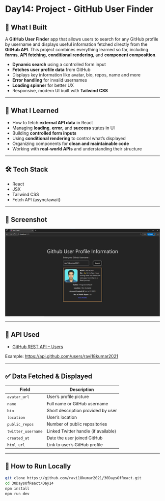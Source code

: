 # Day14: Project - GitHub User Finder

## 🚀 What I Built

A **GitHub User Finder** app that allows users to search for any GitHub profile by username and displays useful information fetched directly from the **GitHub API**. This project combines everything learned so far, including **forms**, **API fetching**, **conditional rendering**, and **component composition**.

- **Dynamic search** using a controlled form input
- **Fetches user profile data** from GitHub
- Displays key information like avatar, bio, repos, name and more
- **Error handling** for invalid usernames
- **Loading spinner** for better UX
- Responsive, modern UI built with **Tailwind CSS**

---

## 🧠 What I Learned

- How to fetch **external API data** in React
- Managing **loading**, **error**, and **success** states in UI
- Building **controlled form inputs**
- Using **conditional rendering** to control what’s displayed
- Organizing components for **clean and maintainable code**
- Working with **real-world APIs** and understanding their structure

---

## 🛠️ Tech Stack

- React
- JSX
- Tailwind CSS
- Fetch API (async/await)

---

## 📸 Screenshot

![Screenshot](./screenshot.png)

---

## 🔗 API Used

- [GitHub REST API – Users](https://api.github.com/users/{username})

Example:
https://api.github.com/users/ravi18kumar2021

---

## ✅ Data Fetched & Displayed

| **Field**           | **Description**                      |
|---------------------|--------------------------------------|
| `avatar_url`        | User’s profile picture               |
| `name`              | Full name or GitHub username         |
| `bio`               | Short description provided by user  |
| `location`          | User’s location                     |
| `public_repos`      | Number of public repositories       |
| `twitter_username`  | Linked Twitter handle (if available) |
| `created_at`        | Date the user joined GitHub          |
| `html_url`          | Link to user’s GitHub profile       |

---

## 🧪 How to Run Locally

```bash
git clone https://github.com/ravi18kumar2021/30DaysOfReact.git
cd 30DaysOfReact/Day14
npm install
npm run dev